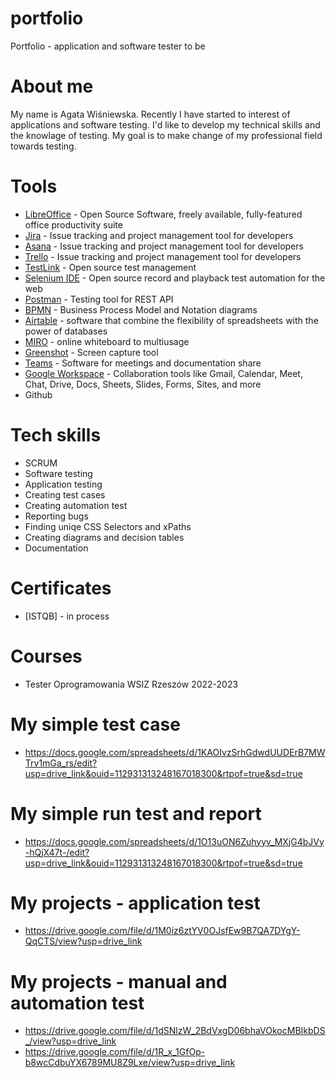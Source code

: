 # portfolio
Portfolio - application and software tester to be
# About me
My name is Agata Wiśniewska. Recently I have started to interest of applications and software testing. I'd like to develop my technical skills and the knowlage of testing. My goal is to make change of my professional field towards testing.
# Tools
  - [LibreOffice](https://www.libreoffice.org/) - Open Source Software, freely available, fully-featured office productivity suite
  - [Jira](https://www.atlassian.com/software/jira0) - Issue tracking and project management tool for developers
  - [Asana](https://app.asana.com/) - Issue tracking and project management tool for developers
  - [Trello](https://trello.com/) - Issue tracking and project management tool for developers
  - [TestLink](https://testlink.org/) - Open source test management
  - [Selenium IDE](https://chrome.google.com/webstore/detail/selenium-ide/mooikfkahbdckldjjndioackbalphokd) - Open source record and playback test automation for the web
  - [Postman](https://www.postman.com/) - Testing tool for REST API
  - [BPMN](https://bpmn.io/) - Business Process Model and Notation diagrams
  - [Airtable](https://airtable.com/) - software that combine the flexibility of spreadsheets with the power of databases
  - [MIRO](https://miro.com/pl/online-whiteboard/) - online whiteboard to multiusage
  - [Greenshot](https://getgreenshot.org/) - Screen capture tool
  - [Teams](https://teams.microsoft.com/) - Software for meetings and documentation share
  - [Google Workspace](https://workspace.google.com/) - Collaboration tools like Gmail, Calendar, Meet, Chat, Drive, Docs, Sheets, Slides, Forms, Sites, and more
  - Github
    
# Tech skills
  - SCRUM
  - Software testing
  - Application testing
  - Creating test cases
  - Creating automation test
  - Reporting bugs
  - Finding uniqe CSS Selectors and xPaths
  - Creating diagrams and decision tables
  - Documentation
    
# Certificates
  - [ISTQB] - in process
    
# Courses
  - Tester Oprogramowania WSIZ Rzeszów 2022-2023

# My simple test case
 - https://docs.google.com/spreadsheets/d/1KAOIvzSrhGdwdUUDErB7MWTrv1mGa_rs/edit?usp=drive_link&ouid=112931313248167018300&rtpof=true&sd=true
# My simple run test and report
 - https://docs.google.com/spreadsheets/d/1O13uON6Zuhyyv_MXjG4bJVy-hQjX47t-/edit?usp=drive_link&ouid=112931313248167018300&rtpof=true&sd=true
# My projects - application test
 - https://drive.google.com/file/d/1M0iz6ztYV0OJsfEw9B7QA7DYgY-QqCTS/view?usp=drive_link
# My projects - manual and automation test
 - https://drive.google.com/file/d/1dSNlzW_2BdVxgD06bhaVOkocMBIkbDS_/view?usp=drive_link
 - https://drive.google.com/file/d/1R_x_1GfOp-b8wcCdbuYX6789MU8Z9Lxe/view?usp=drive_link
